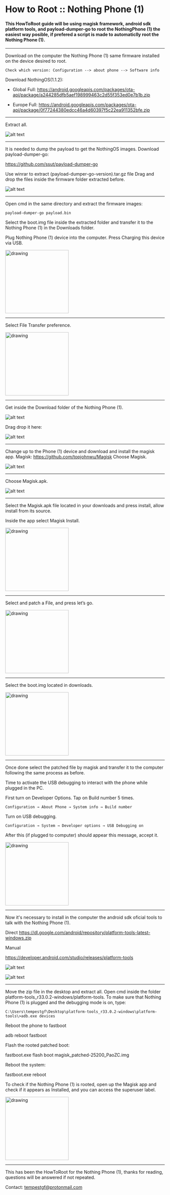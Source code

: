 # How to Root :: Nothing Phone (1)

#### This HowToRoot guide will be using magisk framework, android sdk platform tools, and payload-dumper-go to root the NothingPhone (1) the easiest way posible, if prefered a script is made to automaticlly root the Nothing Phone (1).
---
Download on the computer the Nothing Phone (1) same firmware installed on the device desired to root. 

`Check which version: Configuration --> about phone --> Software info`

Download NothingOS(1.1.2):

- Global
Full: https://android.googleapis.com/packages/ota-api/package/a244285dfb5aef198999463c2d55f353ed0e7b1b.zip

- Europe
Full: https://android.googleapis.com/packages/ota-api/package/0f77244380edcc46a4d60397f5c22ea911352bfe.zip
---
Extract all.

![alt text](images/extract.png)

---
It is needed to dump the payload to get the NothingOS images.
Download payload-dumper-go:

https://github.com/ssut/payload-dumper-go

Use winrar to extract (payload-dumper-go-version).tar.gz file
Drag and drop the files inside the firmware folder extracted before.

![alt text](images/paydumpfiles.png)



---

Open cmd in the same directory and extract the firmware images:

```
payload-dumper-go payload.bin
```

Select the boot.img file inside the extracted folder and transfer it to the Nothing Phone (1) in the Downloads folder.

Plug Nothing Phone (1) device into the computer. Press Charging this device via USB.

<img src="images/Phone/notification.png" alt="drawing" width="200"/>

---

Select File Transfer preference.

<img src="images/Phone/transfer.png" alt="drawing" width="200"/>

---

Get inside the Download folder of the Nothing Phone (1).

![alt text](images/home.png)

Drag drop it here:

![alt text](images/Download.png)

---

Change up to the Phone (1) device and download and install the magisk app.
Magisk: 
https://github.com/topjohnwu/Magisk
Choose Magisk.

![alt text](images/magiskgithub.png)

---

Choose Magisk.apk.

![alt text](images/assetsmagisk.png)

---

Select the Magisk.apk file located in your downloads and press install, allow install from its source.

Inside the app select Magisk Install.

<img src="images/Phone/magisknotinstalled.png" alt="drawing" width="200"/>

---

Select and patch a File, and press let’s go.

<img src="images/Phone/patch.png" alt="drawing" width="200"/>

---

Select the boot.img located in downloads.

<img src="images/Phone/boot.png" alt="drawing" width="200"/>

---

Once done select the patched file by magisk and transfer it to the computer following the same process as before.

Time to activate the USB debugging to interact with the phone while plugged in the PC.

First turn on Developer Options. Tap on Build number 5 times.

`Configuration → About Phone → System info → Build number`

Turn on USB debugging.

`Configuration → System → Developer options → USB Debugging on`

After this (if plugged to computer) should appear this message, accept it.

<img src="images/Phone/allowdebug.png" alt="drawing" width="200"/>

---

Now it's necessary to install in the computer the android sdk oficial tools to talk with the Nothing Phone (1).

Direct
 https://dl.google.com/android/repository/platform-tools-latest-windows.zip

Manual

https://developer.android.com/studio/releases/platform-tools

![alt text](images/downloadsplatools.png)

![alt text](images/downbuttonpt.png)

---

Move the zip file in the desktop and extract all.
Open cmd inside the folder  platform-tools_r33.0.2-windows/platform-tools.
To make sure that Nothing Phone (1) is plugged and the debugging mode is on, type:
```
C:\Users\tempestgf\Desktop\platform-tools_r33.0.2-windows\platform-tools\>adb.exe devices
```

Reboot the phone to fastboot 

adb reboot fastboot

Flash the rooted patched boot:

fastboot.exe flash boot magisk_patched-25200_PaoZC.img

Reboot the system:

fastboot.exe reboot

To check if the Nothing Phone (1) is rooted, open up the Magisk app and check if it appears as Installed, and you can access the superuser label.

<img src="images/Phone/magisk.png" alt="drawing" width="200"/>

---

This has been the HowToRoot for the Nothing Phone (1), thanks for reading, questions will be answered if not repeated.

Contact: tempestgf@protonmail.com





